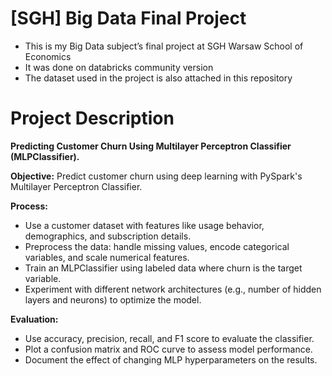 # [SGH] Big Data Final Project
- This is my Big Data subject’s final project at SGH Warsaw School of Economics
- It was done on databricks community version
- The dataset used in the project is also attached in this repository

# Project Description
**Predicting Customer Churn Using Multilayer Perceptron Classifier (MLPClassifier).**

**Objective:** Predict customer churn using deep learning with PySpark's Multilayer Perceptron Classifier.

**Process:**
- Use a customer dataset with features like usage behavior, demographics, and subscription details.
- Preprocess the data: handle missing values, encode categorical variables, and scale numerical features.
- Train an MLPClassifier using labeled data where churn is the target variable.
- Experiment with different network architectures (e.g., number of hidden layers and neurons) to optimize the model.

**Evaluation:**
- Use accuracy, precision, recall, and F1 score to evaluate the classifier.
- Plot a confusion matrix and ROC curve to assess model performance.
- Document the effect of changing MLP hyperparameters on the results.
